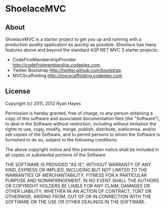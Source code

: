 ShoelaceMVC
==================


About
-----
ShoelaceMVC is a starter project to get you up and running with a *production quality* application as quickly as possible.  Shoelace has many features above and beyond the standard ASP.NET MVC 3 starter projects:

- CodeFirstMembershipProvider http://codefirstmembership.codeplex.com
- Twitter Bootstrap http://twitter.github.com/bootstrap
- MVCScaffolding http://mvcscaffolding.codeplex.com

License
-------
Copyright (c) 2011, 2012 Ryan Hayes

Permission is hereby granted, free of charge, to any person obtaining a copy of this software and associated documentation files (the "Software"), to deal in the Software without restriction, including without limitation the rights to use, copy, modify, merge, publish, distribute, sublicense, and/or sell copies of the Software, and to permit persons to whom the Software is furnished to do so, subject to the following conditions:

The above copyright notice and this permission notice shall be included in all copies or substantial portions of the Software.

THE SOFTWARE IS PROVIDED "AS IS", WITHOUT WARRANTY OF ANY KIND, EXPRESS OR IMPLIED, INCLUDING BUT NOT LIMITED TO THE WARRANTIES OF MERCHANTABILITY, FITNESS FOR A PARTICULAR PURPOSE AND NONINFRINGEMENT. IN NO EVENT SHALL THE AUTHORS OR COPYRIGHT HOLDERS BE LIABLE FOR ANY CLAIM, DAMAGES OR OTHER LIABILITY, WHETHER IN AN ACTION OF CONTRACT, TORT OR OTHERWISE, ARISING FROM, OUT OF OR IN CONNECTION WITH THE SOFTWARE OR THE USE OR OTHER DEALINGS IN THE SOFTWARE.